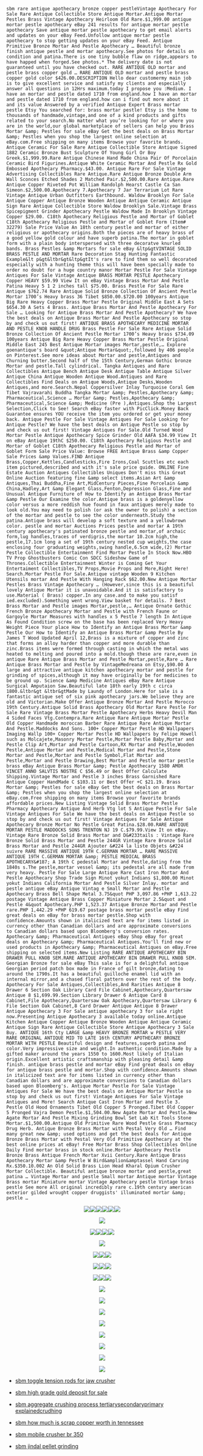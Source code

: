 
```
sbm rare antique apothecary bronze copper pestleVintage Apothecary For Sale Rare Antique Collectible Store Antique Mortar.Antique Mortar Pestles Brass Vintage Apothecary Heirloom Old Rare.$1,999.00 antique mortar pestle apothecary eBay 241 results for antique mortar pestle apothecary Save antique mortar pestle apothecary to get email alerts and updates on your eBay Feed.Unfollow antique mortar pestle apothecary to stop getting updates on your eBay Feed. Antique Primitive Bronze Mortar And Pestle Apothecary … Beautiful bronze finish antique pestle and mortar apothecary.See photos for details on condition and patina.There is one tiny bubble flaw on ridge,appears to have happed when forged.See photos.* The delivery date is not guaranteed until you have checked out. RARE ANTIQUE OLD mortar and pestle brass copper gold … RARE ANTIQUE OLD mortar and pestle brass copper gold color $426.00.DESCRIPTION Hello dear customermy main job is to give excellent service and satisfy my clients and especially answer all questions in 12Hrs maximum.today I propose you :Medium. I have an mortar and pestle dated 1710 from england.how I have an mortar and pestle dated 1710 from england.how can i find out more about it and its value Answered by a verified Antique Expert Brass mortar pestle Etsy You searched for: brass mortar pestle! Etsy is the home to thousands of handmade,vintage,and one of a kind products and gifts related to your search.No matter what you’re looking for or where you are in the world,our global marketplace of sellers can help you Brass Mortar &amp; Pestles for sale eBay Get the best deals on Brass Mortar &amp; Pestles when you shop the largest online selection at eBay.com.Free shipping on many items Browse your favorite brands. Antique Ceramic For Sale Rare Antique Collectible Store Antique Signed 1882 Ceramic Bronze Bust Sculpture Of Young Girl Or Boy Greek.$1,999.99.Rare Antique Chinese Hand Made China Pair Of Porcelain Ceramic Bird Figurines.Antique White Ceramic Mortar And Pestle Rx Gold Embossed Apothecary Pharmacy.$43.00. Antique Rare For Sale Vintage Advertising Collectibles Rare Antique.Rare Antique Bronze Double Arm Wall Sconces Etched Shades 2 Matched Pair.$2,500.00.Rare Antique.Rare Antique Copper Riveted Pot William Randolph Hearst Castle Ca San Simeon.$2,500.00.Apothecary 7.Apothecary 7 Jar Terrarium Lot Rare Vintage Antique Urban Outfitters Earthbound. Waldow Brooklyn For Sale Antique Copper Antique Bronze Wooden Antique Antique Ceramic Antique Sign Rare Antique Collectible Store Waldow Brooklyn Sale.Vintage Brass Spicepigment Grinder Apothecary Pestle Waldow Made In Brooklyn Vintage Copper $29.00. C18th Apothecary Religious Pestle and Mortar of Goblet C18th Apothecary Religious Pestle and Mortar of Goblet Form (Item# 32279) Sale Price Value An 18th century pestle and mortar of either religious or apothecary origins.Both the pieces are of heavy brass of a good yellow gold colour and have superb patina.The mortar in goblet form with a plain body interspersed with three decoratve knurled bands. Brass Pestles &amp Mortars for sale eBay &ltp&gtVINTAGE SOLID BRASS PESTLE AND MORTAR Rare Decoration Stag Hunting Fantastic Example&lt p&gt&ltbr&gt&ltp&gtIt's rare to find them so well decorated especially with a hunting theme this will have been specially made to order no doubt for a huge country manor Mortar Pestle For Sale Vintage Antiques For Sale Vintage Antique BRASS MORTAR PESTLE Apothecary Copper HEAVY $59.99 View It on eBay Vintage Brass Mortar And Pestle Patina Heavy 5 1 2 inches tall $75.00. Brass Pestle For Sale Rare Antique $762.74 Rare Antique Solid Bronze Collection Of Ancient Pestle Mortar 1700’s Heavy brass 36 Tibet $850.00.$720.00 100years Antique Big Rare Heavy Copper Brass Mortar Pestle Original Middle East A Sets $654.30 A Sets 4 Brass. Antique Brass Mortar And Pestle Apothecary For Sale … Looking for Antique Brass Mortar And Pestle Apothecary? We have the best deals on Antique Brass Mortar And Pestle Apothecary so stop by and check us out first! ANTIQUE BRASS APOTHECARY MEDICINE MORTAR AND PESTLE KNOB HANDLE DRUG Brass Pestle For Sale Rare Antique Solid Bronze Collection Of Ancient Pestle Mortar 1700’s Heavy brass $734.09 100years Antique Big Rare Heavy Copper Brass Mortar Pestle Original Middle East 245 Best Antique Mortar images Mortar,pestle,… Explore goenantique's board &quot;Antique Mortar&quot;,followed by 406 people on Pinterest.See more ideas about Mortar and pestle,Antiques and Churning butter.Second half of the 15th Century,German Gothic bronze Mortar and pestle.Tall cylindrical. Tangka Antiques and Rare Collectibles Antique Bench Antique Desk Antique Table Antique Silver Antique China Antique Wooden Antique Wood.Antiques and Rare Collectibles Find Deals on Antique Woods,Antique Desks,Wooden Antiques,and more.Search.Nepal Coppersilver Inlay Turquoise Coral Gem Tibet Vajravarahi Buddha Tangka Mortar &amp; Pestles,Apothecary &amp; Pharmaceutical,Science … Mortar &amp; Pestles,Apothecary &amp; Pharmaceutical,Science &amp; Medicine (Pre ),Antiques.Shop the Largest Selection,Click to See! Search eBay faster with PicClick.Money Back Guarantee ensures YOU receive the item you ordered or get your money back. Antique Pestle For Sale Vintage Antiques For Sale Looking for Antique Pestle? We have the best deals on Antique Pestle so stop by and check us out first! Vintage Antiques For Sale.Old Turned Wood Mortar Pestle Antique Apothecary Spice Grinder Old AAFA $34.99 View It on eBay Antique 19thC $250.00. C18th Apothecary Religious Pestle and Mortar of Goblet C18th Apothecary Religious Pestle and Mortar of Goblet Form Sale Price Value: Browse FREE Antique Brass &amp Copper Sale Prices &amp Values.FIND Antique Brass,Copper,Kettles,Candlesticks,Fire Irons,Coal Scuttles etc each item pictured,described and with it's sale price guide. ONLINE Fine Estate Auction Antiques Collectibles Uniques Don't miss this Great Online Auction featuring fine &amp select items.Asian Art &amp Antiques,Thai Buddha,Fine Art,MidCentury Pieces,Fine Porcelain &amp China,Hadley,Art &amp Elegant Glass,Fenton,Depression Glass,Fine and Unusual Antique Furniture of How to Identify an Antique Brass Mortar &amp Pestle Our Examine the color.Antique brass is a goldenyellow color versus a more reddish hue found in faux antiques merely made to look old.You may need to polish (or ask the owner to polish) a section of the mortar and pestle to see the color underneath.Study the patina.Antique brass will develop a soft texture and a yellowbrown color. pestle and mortar Auctions Prices pestle and mortar A 19th century apothecary's patinated bronze pestle and mortar,of archaic form,lug handles,traces of verdigris,the mortar 10.2cm high,the pestle,17.1cm long a set of 19th century nested cup weights,the case enclosing four graduating weights,swing handle,6.5cm wide,(2) Mortar Pestle Collectible Entertainment Find Mortar Pestle In Stock Now.HBO TV Prop Ghostbusters Comic Con SDCC Sideshow Game of Thrones.Collectible Entertainment Winter is Coming Get Your Entertaiment Collectibles,TV Props,Movie Props and More,Right Here! Search.Mortar Pestle For Sale.Antique vintage Wooden 9 Kitchen Utensils mortar And Pestle With Hanging Rack $62.00.New Antique Mortar Pestles Brass Vintage Apothecary … (However,since this is a beautiful lovely Antique Mortar it is unavoidable.And it is satisfactory to use.Material ( Brass) copper.In any case.and to make you satisf ied.excluded).Something went wrong.View basket for details. 7 Best Brass Mortar and Pestle images Mortar,pestle,… Antique Ornate Gothic French Bronze Apothecary Mortar and Pestle with French Faune or Gargoyle Mortar Measures with handles x 5 Pestle 7 length In Antique As Found Condition screw on the base has been replaced Very Heavy Weight Piece Your place How to Identify an Antique Brass Mortar &amp Pestle Our How to Identify an Antique Brass Mortar &amp Pestle By James T Wood Updated April 12,Brass is a mixture of copper and zinc that forms an alloy harder than copper and more durable than zinc.Brass items were formed through casting in which the metal was heated to melting and poured into a mold.though these are rare,even in antique Rare Antique Brass Mortar and Pestle Mortar,pestle,Rare … Rare Antique Brass Mortar and Pestle by VintageMedreana on Etsy,$90.00 A large and attractive antique kitchen apothecary mortar and pestle for grinding of spices,although it may have originally be for medicines to be ground up. Science &amp Medicine Antiques eBay Rare Antique Surgical Amputaion Saw.Beautiful late 18th early 19th c circa 1800.&ltbr&gt &ltbr&gtMade by Laundy of London.Here for sale is a fantastic antique set of six pink apothecary jars.We believe they are old and Victorian.Make Offer Antique Bronze Mortar And Pestle Morocco 19th Century.Antique Solid Brass Apothecary Old Mortar Rare Pestle For Sale Rare Vintage Brass Mortar Pestle Apothecary Herbs Heavy Devil Man 4 Sided Faces Vtg.Contempra.Rare Antique Rare Antique Mortar Pestle Old Copper Handmade moroccan Barber Rare Antique Rare Antique Mortar And Pestle.Maddocks And Sons. 100+ Copper Mortar Pestle HD Wallpapers Imaging Wallp 100+ Copper Mortar Pestle HD Wallpapers by Felipe Howell such as Molcajete,Masonry Mortar Pestle,Mortar Pestle Baby,Mortar and Pestle Clip Art,Mortar and Pestle Cartoon,RX Mortar and Pestle,Wooden Pestle,Antique Mortar and Pestle,Medical Mortar and Pestle,Stone Mortar and Pestle,Mortar and Pestle Symbol,Flat Mortar and Pestle,Mortar and Pestle Drawing,Best Mortar and Pestle mortar pestle brass eBay Antique Brass Mortar &amp; Pestle Apothecary 1580 AMOR VINCET ANNO SALVTIS NOSTRE C $56.49 or Best Offer Calculate Shipping.Vintage Mortar and Pestle 3 inches Brass Garnished Rare Antique Copper HandMade C $103.11 or Best Offer +C $21.19. Brass Mortar &amp; Pestles for sale eBay Get the best deals on Brass Mortar &amp; Pestles when you shop the largest online selection at eBay.com.Free shipping on many items Browse your favorite brands affordable prices.New Listing Vintage Solid Brass Mortar Pestle Pharmacy Apothecary Antique And Herb Vtg lot S Antique Pestle For Sale Vintage Antiques For Sale We have the best deals on Antique Pestle so stop by and check us out first! Vintage Antiques For Sale Antique Apothecary Bronze Mortar No Pestle Great Patina.$28.00.RARE ANTIQUE MORTAR PESTLE MADDOCKS SONS TRENTON NJ 19 C.$79.99.View It on eBay. Vintage Rare Bronze Solid Brass Mortar and D&#233tails : Vintage Rare Bronze Solid Brass Mortar and Pestle 244GR Vintage Rare Bronze Solid Brass Mortar and Pestle 244GR Ajouter &#224 la liste Objets &#224 suivre RARE MASSIVE ANTIQUE 19TH C.GERMAN MORTAR … RARE MASSIVE ANTIQUE 19TH C.GERMAN MORTAR &amp; PESTLE MEDICAL BRASS APOTHECARY&#187; A 19th C pedestal Mortar and Pestle,dating from the 1840s s.The pestle,mortar vessel &amp; its pedestal are all made from very heavy. Pestle For Sale Large Antique Rare Cast Iron Mortar And Pestle Apothecary Shop Trade Sign Minot yokut Indians $1,800.00 Minot yokut Indians California Mortar And Pestle Silver Inlay. mortar and pestle antique eBay Antique Vintag e Small Mortar and Pestle Apothecary Brass Bell Shape Metal 3.75&quot PHP 3,097.86 +PHP 1,613.22 postage Vintage Antique Brass Copper Miniature Mortar 2.5&quot and Pestle 4&quot Apothecary.PHP 1,523.37 Antique Bronze Mortar and Pestle rare.PHP 1,442.29 +PHP 619.67 postage brass mortar pestle eBay Find great deals on eBay for brass mortar pestle.Shop with confidence.Amounts shown in italicized text are for items listed in currency other than Canadian dollars and are approximate conversions to Canadian dollars based upon Bloomberg's conversion rates. Apothecary &amp; Pharmaceutical Antiques eBay Shop eBay for great deals on Apothecary &amp; Pharmaceutical Antiques.You'll find new or used products in Apothecary &amp; Pharmaceutical Antiques on eBay.Free shipping on selected items.New Listing RARE ANTIQUE APOTHECARY BIN DRAWER PULL KNOB SEM.RARE ANTIQUE APOTHECARY BIN DRAWER PULL KNOB SEM. Georgian Bronze for sale eBay This sale is for a delightful antique Georgian period patch box made in France of gilt bronze,dating to around the 1790s.It has a beautiful guilloche enamel lid with an internal mirror,and a chased floral pattern over the rest of the body. Apothecary For Sale Antiques,Collectibles,And Rarities Antique 8 Drawer 6 Section Oak Library Card File Cabinet,Apothecary,Quartersaw Antique 8 $1,699.99.Section Library Drawer 6 Antique Card 8 Cabinet,File Apothecary,Quartersaw Oak Apothecary,Quartersaw Library 6 File Section Oak Cabinet,8 Card Drawer Antique Antique 8 Drawer Antique Apothecary 3 For Sale antique apothecary 3 for sale right now.Presenting Antique Apothecary 3 available today online.Antique Kitchen Antique Copper Antique Bronze Wooden Antique Antique Ceramic Antique Sign Rare Antique Collectible Store Antique Apothecary 3 Sale Buy. ANTIQUE 16th Cty LARGE &amp HEAVY BRONZE MORTAR w PESTLE VERY RARE ORIGINAL ANTIQUE MID TO LATE 16th CENTURY APOTHECARY BRONZE MORTAR WITH PESTLE Beautiful design and features,superb patina and color.Very impressive size and weight.In authentic condition.Made by a gifted maker around the years 1550 to 1600.Most likely of Italian origin.Excellent artistic craftsmanship with pleasing detail &amp finish. antique brass pestle and mortar eBay Find great deals on eBay for antique brass pestle and mortar.Shop with confidence.Amounts shown in italicized text are for items listed in currency other than Canadian dollars and are approximate conversions to Canadian dollars based upon Bloomberg's. Antique Mortar Pestle For Sale Vintage Antiques For Sale We have the best deals on Antique Mortar Pestle so stop by and check us out first! Vintage Antiques For Sale Vintage Antiques and More! Search Antique Cast Iron Mortar and Pestle 3. Pestle Old Hood Ornaments Tibet Old Copper 5 Pronged.Tibet Old Copper 5 Pronged Vajra Demon Pestle.$1,504.00.New Agate Mortar And Pestle.New Agate Mortar And Pestle Mixing Grinding Bowl Set Lab Kit Tools Stone Mortar.$1,500.00.Antique Old Primitive Rare Wood Pestle Grass Pharmacy Drug Herb. Antique Bronze Brass Mortar with Pestal Very Old … Find many great new &amp; used options and get the best deals for Antique Bronze Brass Mortar with Pestal Very Old Primitive Apothecary at the best online prices at eBay! Free Mortar Brass Shop Collectibles Online Daily Find mortar brass in stock online.Mortar Apothecary Pestle Bronze Brass Antique French Mortar Xvii Century.Rare Antique Brass Apothecary Mortar &amp Pestle W Bird&amplion&amptassel Hand Carving Rx.$350.10.002 An Old Solid Brass Lion Head Kharal Opium Crusher Mortar Collectible. Beautiful antique bronze mortar and pestle,great patina … Vintage Mortar and pestle Small mortar Antique mortar Vintage Brass mortar Miniature mortar Vintage Apothecary pestle Vintage brass pestle See more All original incredibly rare c.19th century american exterior gilded wrought copper druggists' illuminated mortar &amp; pestle … 
```

<div align="center">
  
<a rel="nofollow" href="https://m.shibang-china.com?f=github&k=sbm+rare+antique+apothecary+bronze+copper+pestle"><img src="https://static.shibang-china.com/en/l.png"></a><img src="https://static.shibang-china.com/en/hw.png"><a rel="nofollow" href="https://m.shibang-china.com/product/?f=github&k=sbm+rare+antique+apothecary+bronze+copper+pestle"><img src="https://static.shibang-china.com/en/p.png"></a><a rel="nofollow" href="https://m.shibang-china.com/cases/?f=github&k=sbm+rare+antique+apothecary+bronze+copper+pestle"><img src="https://static.shibang-china.com/en/c.png"></a><a rel="nofollow" href="https://m.shibang-china.com/news/?f=github&k=sbm+rare+antique+apothecary+bronze+copper+pestle"><img src="https://static.shibang-china.com/en/n.png"></a><a rel="nofollow" href="https://m.shibang-china.com?f=github&k=sbm+rare+antique+apothecary+bronze+copper+pestle"><img src="https://static.shibang-china.com/en/m.png"></a>

<a rel="nofollow" href="https://m.shibang-china.com/product/?f=github&k=sbm+rare+antique+apothecary+bronze+copper+pestle"><img src="https://static.shibang-china.com/en/b.jpg"></a>
  
<a rel="nofollow" href="https://m.shibang-china.com/solution-aggregate.html?f=github&k=sbm+rare+antique+apothecary+bronze+copper+pestle"><img src="https://static.shibang-china.com/en/a.jpg"></a><a rel="nofollow" href="https://m.shibang-china.com/solution-mine.html?f=github&k=sbm+rare+antique+apothecary+bronze+copper+pestle"><img src="https://static.shibang-china.com/en/m.jpg"></a><a rel="nofollow" href="https://m.shibang-china.com/solution-mill.html?f=github&k=sbm+rare+antique+apothecary+bronze+copper+pestle"><img src="https://static.shibang-china.com/en/g.jpg"></a><a rel="nofollow" href="https://m.shibang-china.com/solution-epc.html?f=github&k=sbm+rare+antique+apothecary+bronze+copper+pestle"><img src="https://static.shibang-china.com/en/e.jpg"></a>

<a rel="nofollow" href="https://m.shibang-china.com/product/?f=github&k=sbm+rare+antique+apothecary+bronze+copper+pestle"><img src="https://static.shibang-china.com/en/a-p.png"></a>

<a rel="nofollow" href="https://m.shibang-china.com/product/crusher/c6x.html?f=github&k=sbm+rare+antique+apothecary+bronze+copper+pestle"><img src="https://static.shibang-china.com/en/j.jpg"></a><a rel="nofollow" href="https://m.shibang-china.com/product/crusher/ci5x.html?f=github&k=sbm+rare+antique+apothecary+bronze+copper+pestle"><img src="https://static.shibang-china.com/en/i.jpg"></a><a rel="nofollow" href="https://m.shibang-china.com/product/crusher/hst.html?f=github&k=sbm+rare+antique+apothecary+bronze+copper+pestle"><img src="https://static.shibang-china.com/en/c.jpg"></a>

<a rel="nofollow" href="https://m.shibang-china.com/product/mill/mtw.html?f=github&k=sbm+rare+antique+apothecary+bronze+copper+pestle"><img src="https://static.shibang-china.com/en/mtw.jpg"></a><a rel="nofollow" href="https://m.shibang-china.com/product/mill/scm.html?f=github&k=sbm+rare+antique+apothecary+bronze+copper+pestle"><img src="https://static.shibang-china.com/en/scm.jpg"></a><a rel="nofollow" href="https://m.shibang-china.com/product/mill/lm.html?f=github&k=sbm+rare+antique+apothecary+bronze+copper+pestle"><img src="https://static.shibang-china.com/en/lm.jpg"></a>

<a rel="nofollow" href="https://m.shibang-china.com/product/sand/vsi6x.html?f=github&k=sbm+rare+antique+apothecary+bronze+copper+pestle"><img src="https://static.shibang-china.com/en/6x.jpg"></a><a rel="nofollow" href="https://m.shibang-china.com/product/sand/vu.html?f=github&k=sbm+rare+antique+apothecary+bronze+copper+pestle"><img src="https://static.shibang-china.com/en/vu.jpg"></a><a rel="nofollow" href="https://m.shibang-china.com/product/mobile/klun.html?f=github&k=sbm+rare+antique+apothecary+bronze+copper+pestle"><img src="https://static.shibang-china.com/en/k.jpg"></a>

<a rel="nofollow" href="https://m.shibang-china.com/cases/?f=github&k=sbm+rare+antique+apothecary+bronze+copper+pestle"><img src="https://static.shibang-china.com/en/case.png"></a>

<a rel="nofollow" href="https://m.shibang-china.com/cases/aggregate/202.html?f=github&k=sbm+rare+antique+apothecary+bronze+copper+pestle"><img src="https://static.shibang-china.com/en/c-1.jpg"></a>

<a rel="nofollow" href="https://m.shibang-china.com/cases/aggregate/203.html?f=github&k=sbm+rare+antique+apothecary+bronze+copper+pestle"><img src="https://static.shibang-china.com/en/c-2.jpg"></a>

<a rel="nofollow" href="https://m.shibang-china.com/cases/mill/123.html?f=github&k=sbm+rare+antique+apothecary+bronze+copper+pestle"><img src="https://static.shibang-china.com/en/c-3.jpg"></a>

<a rel="nofollow" href="https://m.shibang-china.com/contact_us.html?f=github&k=sbm+rare+antique+apothecary+bronze+copper+pestle"><img src="https://static.shibang-china.com/en/contact.png"></a>

<a rel="nofollow" href="https://swt.shibang-china.com/?f=github&k=sbm+rare+antique+apothecary+bronze+copper+pestle"><img src="https://static.shibang-china.com/en/chat.png"></a>

<a rel="nofollow" href="https://whatsapp.shibangsoft.com/WhatsApp.php?f=github&k=sbm+rare+antique+apothecary+bronze+copper+pestle"><img src="https://static.shibang-china.com/en/whatsapp.png"></a>

<a rel="nofollow" href="https://m.shibang-china.com/?f=github&k=sbm+rare+antique+apothecary+bronze+copper+pestle"><img src="https://static.shibang-china.com/en/website.png"></a>

</div>


* [sbm toggle tension rods for jaw crusher](sbm%20toggle%20tension%20rods%20for%20jaw%20crusher.md)

* [sbm high grade gold deposit for sale](sbm%20high%20grade%20gold%20deposit%20for%20sale.md)

* [sbm aggregate crushing process tertiarysecondaryprimary explainedcrudhing](sbm%20aggregate%20crushing%20process%20tertiarysecondaryprimary%20explainedcrudhing.md)

* [sbm how much is scrap copper worth in tennessee](sbm%20how%20much%20is%20scrap%20copper%20worth%20in%20tennessee.md)

* [sbm mobile crusher br 350](sbm%20mobile%20crusher%20br%20350.md)

* [sbm jindal pellet grinding](sbm%20jindal%20pellet%20grinding.md)